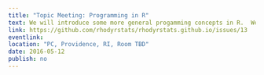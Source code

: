 ```yaml
---
title: "Topic Meeting: Programming in R"
text: We will introduce some more general progamming concepts in R.  We'll talk about functions and the basic control structures (e.g., loops, conditionals, etc.).
link: https://github.com/rhodyrstats/rhodyrstats.github.io/issues/13
eventlink: 
location: "PC, Providence, RI, Room TBD"
date: 2016-05-12 
publish: no
---
```

